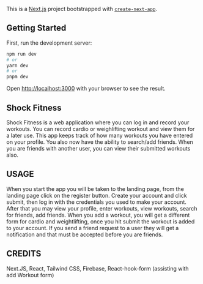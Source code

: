 This is a [Next.js](https://nextjs.org/) project bootstrapped with [`create-next-app`](https://github.com/vercel/next.js/tree/canary/packages/create-next-app).

## Getting Started

First, run the development server:

```bash
npm run dev
# or
yarn dev
# or
pnpm dev
```

Open [http://localhost:3000](http://localhost:3000) with your browser to see the result.

## Shock Fitness

Shock Fitness is a web application where you can log in and record your workouts. You can record cardio or weighlifting workout and view them for a later use. This app keeps track of how many workouts you have entered on your profile. You also now have the ability to search/add friends. When you are friends with another user, you can view their submitted workouts also.

## USAGE

When you start the app you will be taken to the landing page, from the landing page click on the register button. Create your account and click submit, then log in with the credentials you used to make your account. After that you may view your profile, enter workouts, view workouts, search for friends, add friends. When you add a workout, you will get a different form for cardio and weightlifting, once you hit submit the workout is added to your account. If you send a friend request to a user they will get a notification and that must be accepted before you are friends.

## CREDITS

Next.JS, React, Tailwind CSS, Firebase, React-hook-form (assisting with add Workout form)
